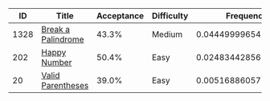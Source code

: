 |ID|Title|Acceptance|Difficulty|Frequency|
|----|-----|----|---|---|
|1328|[Break a Palindrome]( https://leetcode.com/problems/break-a-palindrome)|43.3%|Medium|0.04449999654894242|
|202|[Happy Number]( https://leetcode.com/problems/happy-number)|50.4%|Easy|0.02483442856330386|
|20|[Valid Parentheses]( https://leetcode.com/problems/valid-parentheses)|39.0%|Easy|0.005168860577665306|
